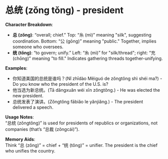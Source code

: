 # **总统 (zǒng tǒng) - president**

**Character Breakdown**:  
- **总 (zǒng)**: “overall; chief.” Top: “糸 (mì)” meaning "silk", suggesting coordination. Bottom: “公 (gōng)” meaning "public." Together, implies someone who oversees.  
- **统 (tǒng)**: “to govern; unify.” Left: “糸 (mì)” for "silk/thread"; right: “充 (chōng)” meaning "to fill." Indicates gathering threads together-unifying.

**Examples**:  
- 你知道美国的总统是谁吗？(Nǐ zhīdào Měiguó de zǒngtǒng shì shéi ma?) - Do you know who the president of the U.S. is?  
- 他当选为新总统。(Tā dāngxuǎn wéi xīn zǒngtǒng.) - He was elected the new president.  
- 总统发表了演讲。(Zǒngtǒng fābiǎo le yǎnjiǎng.) - The president delivered a speech.

**Usage Notes**:  
“总统 (zǒngtǒng)” is used for presidents of republics or organizations, not companies (that’s “总裁 (zǒngcái)”).

**Memory Aids**:  
Think “总 (zǒng)” = chief + “统 (tǒng)” = unifier. The president is the chief who unifies the country.